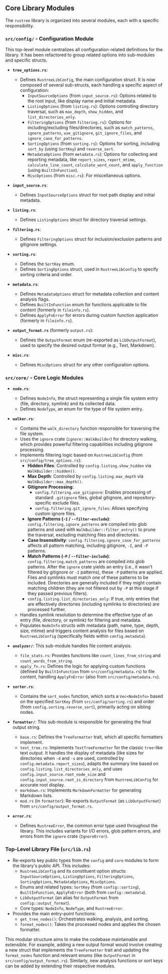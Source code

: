 ## Core Library Modules

The `rustree` library is organized into several modules, each with a specific responsibility.

### `src/config/` - Configuration Module

This top-level module centralizes all configuration-related definitions for the library. It has been refactored to group related options into sub-modules and specific structs.

- **`tree_options.rs`**:
  - Defines `RustreeLibConfig`, the main configuration struct. It is now composed of several sub-structs, each handling a specific aspect of configuration:
    - `InputSourceOptions` (from `input_source.rs`): Options related to the root input, like display name and initial metadata.
    - `ListingOptions` (from `listing.rs`): Options controlling directory traversal, such as `max_depth`, `show_hidden`, and `list_directories_only`.
    - `FilteringOptions` (from `filtering.rs`): Options for including/excluding files/directories, such as `match_patterns`, `ignore_patterns`, `use_gitignore`, `git_ignore_files`, and `ignore_case_for_patterns`.
    - `SortingOptions` (from `sorting.rs`): Options for sorting, including `sort_by` (using `SortKey`) and `reverse_sort`.
    - `MetadataOptions` (from `metadata.rs`): Options for collecting and reporting metadata, like `report_sizes`, `report_mtime`, `calculate_line_count`, `calculate_word_count`, and `apply_function` (using `BuiltInFunction`).
    - `MiscOptions` (from `misc.rs`): For miscellaneous options.

- **`input_source.rs`**:
  - Defines `InputSourceOptions` struct for root path display and initial metadata.

- **`listing.rs`**:
  - Defines `ListingOptions` struct for directory traversal settings.

- **`filtering.rs`**:
  - Defines `FilteringOptions` struct for inclusion/exclusion patterns and gitignore settings.

- **`sorting.rs`**:
  - Defines the `SortKey` enum.
  - Defines `SortingOptions` struct, used in `RustreeLibConfig` to specify sorting criteria and order.

- **`metadata.rs`**:
  - Defines `MetadataOptions` struct for metadata collection and content analysis flags.
  - Defines `BuiltInFunction` enum for functions applicable to file content (formerly in `fileinfo.rs`).
  - Defines `ApplyFnError` for errors during custom function application (formerly in `fileinfo.rs`).

- **`output_format.rs`** (formerly `output.rs`):
  - Defines the `OutputFormat` enum (re-exported as `LibOutputFormat`), used to specify the desired output format (e.g., Text, Markdown).

- **`misc.rs`**:
  - Defines `MiscOptions` struct for any other configuration options.


### `src/core/` - Core Logic Modules

- **`node.rs`**:
  - Defines `NodeInfo`, the struct representing a single file system entry (file, directory, symlink) and its collected data.
  - Defines `NodeType`, an enum for the type of file system entry.

- **`walker.rs`**:
  - Contains the `walk_directory` function responsible for traversing the file system.
  - Uses the `ignore` crate (`ignore::WalkBuilder`) for directory walking, which provides powerful filtering capabilities including gitignore processing.
  - Implements filtering logic based on `RustreeLibConfig` (from `src/config/tree_options.rs`):
    - **Hidden Files**: Controlled by `config.listing.show_hidden` via `WalkBuilder::hidden()`.
    - **Max Depth**: Controlled by `config.listing.max_depth` via `WalkBuilder::max_depth()`.
    - **Gitignore Processing**:
      - `config.filtering.use_gitignore`: Enables processing of standard `.gitignore` files, global gitignore, and repository-specific exclude files.
      - `config.filtering.git_ignore_files`: Allows specifying custom ignore files.
    - **Ignore Patterns (`-I` / `--filter-exclude`)**: `config.filtering.ignore_patterns` are compiled into glob patterns and used with `WalkBuilder::filter_entry()` to prune the traversal, excluding matching files and directories.
    - **Case Insensitivity**: `config.filtering.ignore_case_for_patterns` affects all pattern matching, including gitignore, `-I`, and `-P` patterns.
    - **Match Patterns (`-P` / `--filter-include`)**: `config.filtering.match_patterns` are compiled into glob patterns. After the `ignore` crate yields an entry (i.e., it wasn't filtered by gitignore or `-I` patterns), these `-P` patterns are applied. Files and symlinks must match one of these patterns to be included. Directories are generally included if they might contain matching children (they are not filtered out by `-P` at this stage if they passed previous filters).
    - `config.listing.list_directories_only`: If true, only entries that are effectively directories (including symlinks to directories) are processed further.
  - Handles symlink resolution to determine the effective type of an entry (file, directory, or symlink) for filtering and metadata.
  - Populates `NodeInfo` structs with metadata (path, name, type, depth, size, mtime) and triggers content analysis for files based on `RustreeLibConfig` (specifically fields within `config.metadata`).

- **`analyzer/`**: This sub-module handles file content analysis.
  - `file_stats.rs`: Provides functions like `count_lines_from_string` and `count_words_from_string`.
  - `apply_fn.rs`: Defines the logic for applying custom functions (defined by `BuiltInFunction` from `src/config/metadata.rs`) to file content, handling `ApplyFnError` (also from `src/config/metadata.rs`).

- **`sorter.rs`**:
  - Contains the `sort_nodes` function, which sorts a `Vec<NodeInfo>` based on the specified `SortKey` (from `src/config/sorting.rs`) and order (from `config.sorting.reverse_sort`), primarily acting on sibling nodes.

- **`formatter/`**: This sub-module is responsible for generating the final output string.
  - `base.rs`: Defines the `TreeFormatter` trait, which all specific formatters implement.
  - `text_tree.rs`: Implements `TextTreeFormatter` for the classic `tree`-like text output. It handles the display of metadata (like sizes for directories when `-d` and `-s` are used, controlled by `config.metadata.report_sizes`), adapts the summary line based on `config.listing.list_directories_only`, and uses `config.input_source.root_node_size` and `config.input_source.root_is_directory` from `RustreeLibConfig` for accurate root display.
  - `markdown.rs`: Implements `MarkdownFormatter` for generating Markdown lists.
  - `mod.rs` (in `formatter`): Re-exports `OutputFormat` (as `LibOutputFormat`) from `src/config/output_format.rs`.

- **`error.rs`**:
  - Defines `RustreeError`, the common error type used throughout the library. This includes variants for I/O errors, glob pattern errors, and errors from the `ignore` crate (`IgnoreError`).

### Top-Level Library File (`src/lib.rs`)

- Re-exports key public types from the `config` and `core` modules to form the library's public API. This includes:
  - `RustreeLibConfig` and its constituent option structs: `InputSourceOptions`, `ListingOptions`, `FilteringOptions`, `SortingOptions`, `MetadataOptions`, `MiscOptions`.
  - Enums and related types: `SortKey` (from `config::sorting`), `BuiltInFunction`, `ApplyFnError` (both from `config::metadata`).
  - `LibOutputFormat` (an alias for `OutputFormat` from `config::output_format`).
  - Core types: `NodeInfo`, `NodeType`, and `RustreeError`.
- Provides the main entry-point functions:
  - `get_tree_nodes()`: Orchestrates walking, analysis, and sorting.
  - `format_nodes()`: Takes the processed nodes and applies the chosen formatter.

This modular structure aims to make the codebase maintainable and extensible. For example, adding a new output format would involve creating a new struct that implements the `TreeFormatter` trait and updating the `format_nodes` function and relevant enums (like `OutputFormat` in `src/config/output_format.rs`). Similarly, new analysis functions or sort keys can be added by extending their respective modules.